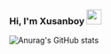 ### Hi, I'm Xusanboy <img src="https://media.giphy.com/media/hvRJCLFzcasrR4ia7z/giphy.gif" width="27px">

![Anurag's GitHub stats](https://github-readme-stats.vercel.app/api?username=coderxusanboy&show_icons=true&theme=radical)
